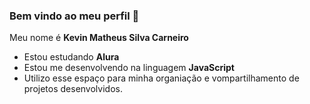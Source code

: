 ### Bem vindo ao meu perfil 📖

Meu nome é **Kevin Matheus Silva Carneiro**

- Estou estudando **Alura**
- Estou me desenvolvendo na linguagem **JavaScript**
- Utilizo esse espaço para minha organiação e vompartilhamento de projetos desenvolvidos.
